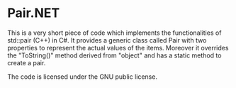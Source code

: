 # Pair.NET
This is a very short piece of code which implements the functionalities of std::pair (C++) in C#.
It provides a generic class called Pair with two properties to represent the actual values of the items.
Moreover it overrides the "ToString()" method derived from "object" and has a static method to create a pair.

The code is licensed under the GNU public license.
